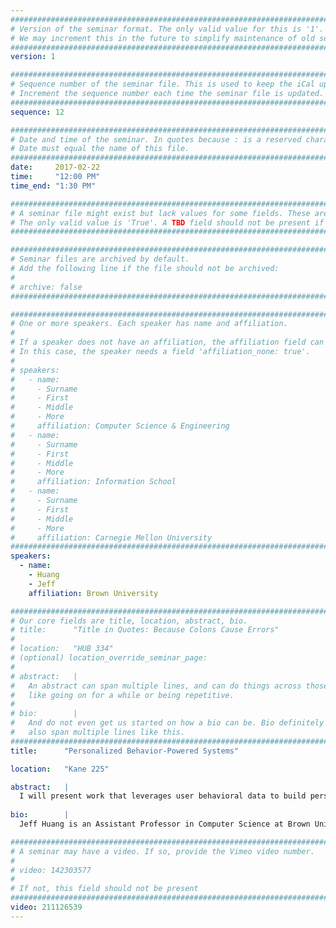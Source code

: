 ```yaml
---
################################################################################
# Version of the seminar format. The only valid value for this is '1'. 
# We may increment this in the future to simplify maintenance of old seminars.
################################################################################
version: 1

################################################################################
# Sequence number of the seminar file. This is used to keep the iCal up to date.
# Increment the sequence number each time the seminar file is updated.
################################################################################
sequence: 12

################################################################################
# Date and time of the seminar. In quotes because : is a reserved character.
# Date must equal the name of this file.
################################################################################
date:     2017-02-22
time:     "12:00 PM"
time_end: "1:30 PM"

################################################################################
# A seminar file might exist but lack values for some fields. These are 'TBD'. 
# The only valid value is 'True'. A TBD field should not be present if 'False'.
################################################################################

################################################################################
# Seminar files are archived by default.
# Add the following line if the file should not be archived:
#
# archive: false
################################################################################

################################################################################
# One or more speakers. Each speaker has name and affiliation.
#
# If a speaker does not have an affiliation, the affiliation field can be removed.
# In this case, the speaker needs a field 'affiliation_none: true'.
#
# speakers:
#   - name: 
#     - Surname
#     - First
#     - Middle
#     - More
#     affiliation: Computer Science & Engineering 
#   - name: 
#     - Surname
#     - First
#     - Middle
#     - More
#     affiliation: Information School 
#   - name: 
#     - Surname
#     - First
#     - Middle
#     - More
#     affiliation: Carnegie Mellon University 
################################################################################
speakers:
  - name:
    - Huang
    - Jeff
    affiliation: Brown University

################################################################################
# Our core fields are title, location, abstract, bio.
# title:      "Title in Quotes: Because Colons Cause Errors"
# 
# location:   "HUB 334"
# (optional) location_override_seminar_page:
#
# abstract:   |
#   An abstract can span multiple lines, and can do things across those lines,
#   like going on for a while or being repetitive.
# 
# bio:        |
#   And do not even get us started on how a bio can be. Bio definitely can
#   also span multiple lines like this.
################################################################################
title:      "Personalized Behavior-Powered Systems"

location:   "Kane 225"

abstract:   |
  I will present work that leverages user behavioral data to build personalized applications, which I call "behavior-powered systems". Two applications use online user interactions: 1) WebGazer uses interaction data made on any website to continuously calibrate a webcam-based eye tracker, so that users can manipulate any web page solely by looking. 2) Drafty tracks interactions with a detailed table of computer science professors to ask the crowd of readers to help keep structured data up-to-date by inferring their interests. And two applications use mobile sensing data: 3) SleepCoacher uses smartphone sensors to capture noise and movement data while people sleep to automatically generate recommendations about how to sleep better through a continuous cycle of mini-experiments. 4) Rewind uses passive location tracking on smartphones to recreate a person's past memory through a fusion of geolocation, street side imagery, and weather data. Together, these systems show how subtle footprints of user behavior collected remotely can reimagine the way we gaze at websites, improve our sleep, experience the past, and maintain changing data.
  
bio:        |
  Jeff Huang is an Assistant Professor in Computer Science at Brown University. His research in human-computer interaction focuses on behavior-powered systems, spanning the domains of mobile devices, personal informatics, and web search. Jeff's Ph.D. is in Information Science from the University of Washington in Seattle, and his masters and undergraduate degrees are in Computer Science from the University of Illinois at Urbana-Champaign. Before joining Brown, he analyzed search behavior at Microsoft Research, Google, Yahoo, and Bing, and he co-founded World Blender, a Techstars-backed company that made geolocation mobile games. Jeff has been a Facebook Fellow and has received a Google Research Award and NSF CAREER Award. His group is funded by a series of grants from the NSF and NIH.

################################################################################
# A seminar may have a video. If so, provide the Vimeo video number.
#
# video: 142303577
#
# If not, this field should not be present 
################################################################################
video: 211126539
---
```

